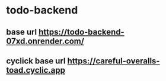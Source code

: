 # todo-backend

## base url https://todo-backend-07xd.onrender.com/

## cyclick base url https://careful-overalls-toad.cyclic.app



